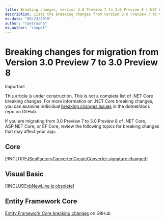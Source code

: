 ```yaml
---
title: Breaking changes, version 3.0 Preview 7 to 3.0 Preview 8 (.NET Core)
description: Lists the breaking changes from version 3.0 Preview 7 to version 3.0 Preview 8 of .NET Core, ASP.NET Core, and EF Core.
ms.date: "09/23/2019"
author: "rpetrusha"
ms.author: "ronpet"
---
```

# Breaking changes for migration from Version 3.0 Preview 7 to 3.0 Preview 8

> [!IMPORTANT]
> This article is under construction. This is not a complete list of .NET Core breaking changes. For more information on .NET Core breaking changes, you can examine individual [breaking changes issues](https://github.com/dotnet/docs/issues?q=is%3Aissue+is%3Aopen+label%3Abreaking-change) in the dotnet/docs repo on GitHub. 

If you are migrating from 3.0 Preview 7 to 3.0 Preview 8 of .NET Core, ASP.NET Core, or EF Core, review the following topics for breaking changes that may affect your app:

## Core

[!INCLUDE[JSonFactoryConverter.CreateConverter signature changed](~/includes/core-changes/jsonfactoryconverter-createconverter.md)]

## Visual Basic

[!INCLUDE[vbNewLine is obsolete](~/includes/core-changes/vbnewline-is-obsolete.md)]

## Entity Framework Core

[Entity Framework Core breaking changes](https://github.com/aspnet/EntityFrameworkCore/issues?q=is%3Aissue+is%3Aopen+label%3Abreaking-change) on GitHub